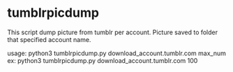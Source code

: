 # tumblrpicdump

This script dump picture from tumblr per account.
Picture saved to folder that specified account name.

usage: python3 tumblrpicdump.py download_account.tumblr.com max_num
ex: python3 tumblrpicdump.py download_account.tumblr.com 100
